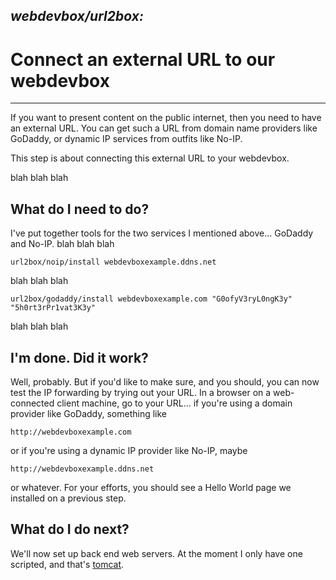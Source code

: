 ## ***webdevbox/url2box:***
# **Connect an external URL to our webdevbox**

--------

If you want to present content on the public internet, then
you need to have an external URL.  You can get such a URL
from domain name providers like GoDaddy, or dynamic IP 
services from outfits like No-IP.

This step is about connecting this external URL to your webdevbox.

blah blah blah


## **What do I need to do?**

I've put together tools for the two services I mentioned above...
GoDaddy and No-IP. blah blah blah

    url2box/noip/install webdevboxexample.ddns.net

blah blah blah

    url2box/godaddy/install webdevboxexample.com "G0ofyV3ryL0ngK3y" "5h0rt3rPr1vat3K3y"

blah blah blah


## **I'm done.  Did it work?**

Well, probably.  But if you'd like to make sure, and you should, you can now test 
the IP forwarding by trying out your URL.  In a browser on a web-connected client
machine, go to your URL... if you're using a domain provider like GoDaddy, something
like

    http://webdevboxexample.com

or if you're using a dynamic IP provider like No-IP, maybe
    
    http://webdevboxexample.ddns.net

or whatever.  For your efforts, you should see a Hello World page we installed on
a previous step.


## **What do I do next?**

We'll now set up back end web servers.  At the moment I only have
one scripted, and that's [tomcat](../tomcat/README.md).

